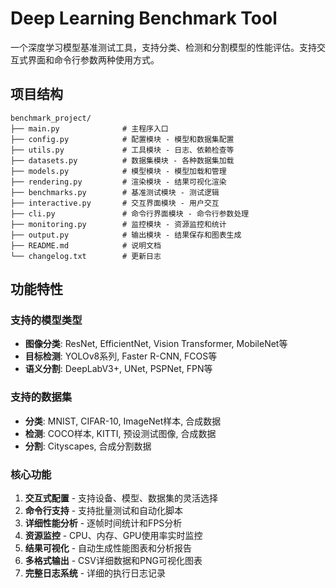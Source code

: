 # Deep Learning Benchmark Tool

一个深度学习模型基准测试工具，支持分类、检测和分割模型的性能评估。支持交互式界面和命令行参数两种使用方式。

## 项目结构

```
benchmark_project/
├── main.py              # 主程序入口
├── config.py            # 配置模块 - 模型和数据集配置
├── utils.py             # 工具模块 - 日志、依赖检查等
├── datasets.py          # 数据集模块 - 各种数据集加载
├── models.py            # 模型模块 - 模型加载和管理
├── rendering.py         # 渲染模块 - 结果可视化渲染
├── benchmarks.py        # 基准测试模块 - 测试逻辑
├── interactive.py       # 交互界面模块 - 用户交互
├── cli.py               # 命令行界面模块 - 命令行参数处理
├── monitoring.py        # 监控模块 - 资源监控和统计
├── output.py            # 输出模块 - 结果保存和图表生成
├── README.md            # 说明文档
└── changelog.txt        # 更新日志
```

## 功能特性

### 支持的模型类型
- **图像分类**: ResNet, EfficientNet, Vision Transformer, MobileNet等
- **目标检测**: YOLOv8系列, Faster R-CNN, FCOS等
- **语义分割**: DeepLabV3+, UNet, PSPNet, FPN等

### 支持的数据集
- **分类**: MNIST, CIFAR-10, ImageNet样本, 合成数据
- **检测**: COCO样本, KITTI, 预设测试图像, 合成数据
- **分割**: Cityscapes, 合成分割数据

### 核心功能
1. **交互式配置** - 支持设备、模型、数据集的灵活选择
2. **命令行支持** - 支持批量测试和自动化脚本
3. **详细性能分析** - 逐帧时间统计和FPS分析
4. **资源监控** - CPU、内存、GPU使用率实时监控
5. **结果可视化** - 自动生成性能图表和分析报告
6. **多格式输出** - CSV详细数据和PNG可视化图表
7. **完整日志系统** - 详细的执行日志记录